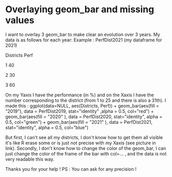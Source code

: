 
# Overlaying geom_bar and missing values

I want to overlay 3 geom_bar to make clear an evolution over 3 years.
My data is as follows for each year:
Example : PerfDist2021 (my dataframe for 2021)




Districts
Perf




1
40


2
30


3
60




On my Yaxis I have the performance (in %) and on the Xaxis I have the number corresponding to the district (from 1 to 25 and there is also a 31th).
I made this :
ggplot(data=NULL, aes(Districts, Perf)) + 
  geom_bar(aes(fill = "2019"), data = PerfDist2019, stat="identity" ,alpha = 0.5, col="red") +
  geom_bar(aes(fill = "2020" ), data = PerfDist2020, stat="identity", alpha = 0.5, col="green") +
  geom_bar(aes(fill = "2021" ), data = PerfDist2021, stat="identity", alpha = 0.5, col="blue") 

But first, I can't see all my districts, I don't know how to get them all visible it's like R erase some or is just not precise with my Xaxis (see picture in link).
Secondly, I don't know how to change the color of the geom_bar, I can just change the color of the frame of the bar with col=... , and the data is not very readable this way.

Thanks you for your help !
PS : You can ask for any precision !

        